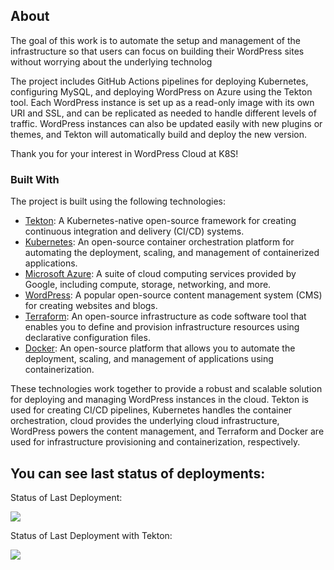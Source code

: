 ## About

The goal of this work is to automate the setup and management of the infrastructure so that users can focus on building their WordPress sites without worrying about the underlying technolog

The project includes GitHub Actions pipelines for deploying Kubernetes, configuring MySQL, and deploying WordPress on Azure using the Tekton tool. Each WordPress instance is set up as a read-only image with its own URI and SSL, and can be replicated as needed to handle different levels of traffic. WordPress instances can also be updated easily with new plugins or themes, and Tekton will automatically build and deploy the new version.

Thank you for your interest in WordPress Cloud at K8S!

### Built With

The project is built using the following technologies:

- [Tekton](https://tekton.dev/): A Kubernetes-native open-source framework for creating continuous integration and delivery (CI/CD) systems.
- [Kubernetes](https://kubernetes.io/): An open-source container orchestration platform for automating the deployment, scaling, and management of containerized applications.
- [Microsoft Azure](https://azure.microsoft.com/): A suite of cloud computing services provided by Google, including compute, storage, networking, and more.
- [WordPress](https://wordpress.org/): A popular open-source content management system (CMS) for creating websites and blogs.
- [Terraform](https://www.terraform.io/): An open-source infrastructure as code software tool that enables you to define and provision infrastructure resources using declarative configuration files.
- [Docker](https://www.docker.com/): An open-source platform that allows you to automate the deployment, scaling, and management of applications using containerization.

These technologies work together to provide a robust and scalable solution for deploying and managing WordPress instances in the cloud. Tekton is used for creating CI/CD pipelines, Kubernetes handles the container orchestration, cloud provides the underlying cloud infrastructure, WordPress powers the content management, and Terraform and Docker are used for infrastructure provisioning and containerization, respectively.


## You can see last status of deployments:

Status of Last Deployment:<br>

<img src="https://github.com/IgorPostavnichiy/Wordpress-inAzurecloud-at-k8s/workflows/Deploy Terraform K8S Azure/badge.svg?branch=main"><br>

Status of Last Deployment with Tekton:<br>

<img src="https://github.com/IgorPostavnichiy/Wordpress-inAzurecloud-at-k8s/workflows/Deploy Terraform K8S Azure with Tekton/badge.svg?branch=main"><br>



